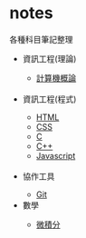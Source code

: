 # notes
各種科目筆記整理<br/>
<ul>
  <li>資訊工程(理論)</li>
    <ul>
      <li><a href="./Invitation to Computer Science.html">計算機概論</a></li>
    </ul></br>
  <li>資訊工程(程式)</li>
    <ul>
      <li><a href="./HTML.html">HTML</a></li>
      <li><a href="./CSS.html">CSS</a></li>
      <li><a href="./C.html">C</a></li>
      <li><a href="./C++.html">C++</a></li>
      <li><a href="./Javascript.html">Javascript</a></li>
    </ul></br>
  <li>協作工具</li>
    <ul>
      <li><a href="./Git.html">Git</a></li>
    </ul>
  <li>數學</li>
    <ul>
      <li><a href="./Calculus.html">微積分</a></li>
    </ul></br>
</ul>
